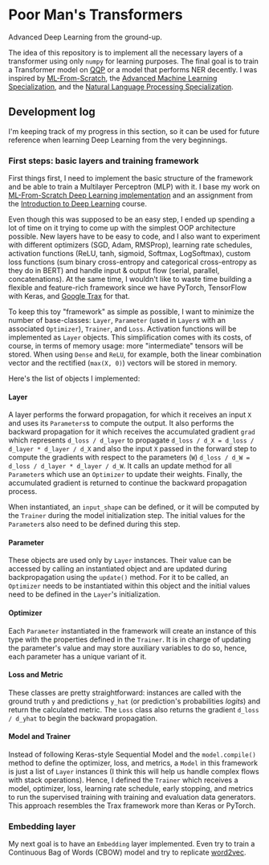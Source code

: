 # Poor Man's Transformers

Advanced Deep Learning from the ground-up.

The idea of this repository is to implement all the necessary layers of a transformer using only `numpy` for learning
purposes. The final goal is to train a Transformer model on [QQP](https://www.kaggle.com/c/quora-question-pairs) or a
model that performs NER decently. I was inspired by
[ML-From-Scratch](https://github.com/eriklindernoren/ML-From-Scratch),
the [Advanced Machine Learning Specialization](https://www.coursera.org/specializations/aml), and
the [Natural Language Processing Specialization](https://www.coursera.org/specializations/natural-language-processing).

## Development log

I'm keeping track of my progress in this section, so it can be used for future reference when learning Deep Learning
from the very beginnings.

### First steps: basic layers and training framework

First things first, I need to implement the basic structure of the framework and be able to train a Multilayer
Perceptron (MLP) with it. I base my work
on [ML-From-Scratch Deep Learning implementation](https://github.com/eriklindernoren/ML-From-Scratch#deep-learning)
and an assignment from the [Introduction to Deep Learning](https://www.coursera.org/learn/intro-to-deep-learning)
course.

Even though this was supposed to be an easy step, I ended up spending a lot of time on it trying to come up with the
simplest OOP architecture possible. New layers have to be easy to code, and I also want to experiment with different
optimizers (SGD, Adam, RMSProp), learning rate schedules, activation functions (ReLU, tanh, sigmoid, Softmax,
LogSoftmax), custom loss functions (sum binary cross-entropy and categorical cross-entropy as they do in BERT) and
handle input & output flow (serial, parallel, concatenations). At the same time, I wouldn't like to waste time building
a flexible and feature-rich framework since we have PyTorch, TensorFlow with Keras,
and [Google Trax](https://github.com/google/trax) for that.

To keep this toy "framework" as simple as possible, I want to minimize the number of base-classes: `Layer`,
`Parameter` (used in `Layer`s with an associated `Optimizer`), `Trainer`, and `Loss`. Activation functions will be
implemented as `Layer` objects. This simplification comes with its costs, of course, in terms of memory usage: more
"intermediate" tensors will be stored. When using `Dense` and `ReLU`, for example, both the linear combination vector
and the rectified (`max(X, 0)`) vectors will be stored in memory.

Here's the list of objects I implemented:

#### Layer

A layer performs the forward propagation, for which it receives an input `X` and uses its `Parameters`s to compute the
output. It also performs the backward propagation for it which receives the accumulated gradient `grad`
which represents `d_loss / d_layer` to propagate `d_loss / d_X = d_loss / d_layer * d_layer / d_X` and also the
input `X` passed in the forward step to compute the gradients with respect to the parameters (`W`)
`d_loss / d_W = d_loss / d_layer * d_layer / d_W`. It calls an update method for all `Parameter`s which use
an `Optimizer` to update their weights. Finally, the accumulated gradient is returned to continue the backward
propagation process.

When instantiated, an `input_shape` can be defined, or it will be computed by the `Trainer` during the model
initialization step. The initial values for the `Parameter`s also need to be defined during this step.

#### Parameter

These objects are used only by `Layer` instances. Their value can be accessed by calling an instantiated object and are
updated during backpropagation using the `update()` method. For it to be called, an `Optimizer` needs to be instantiated
within this object and the initial values need to be defined in the `Layer`'s initialization.

#### Optimizer

Each `Parameter` instantiated in the framework will create an instance of this type with the properties defined in
the `Trainer`. It is in charge of updating the parameter's value and may store auxiliary variables to do so, hence, each
parameter has a unique variant of it.

#### Loss and Metric

These classes are pretty straightforward: instances are called with the ground truth `y` and predictions `y_hat` (or
prediction's probabilities *logits*) and return the calculated metric. The `Loss` class also returns the gradient
`d_loss / d_yhat` to begin the backward propagation.

#### Model and Trainer

Instead of following Keras-style Sequential Model and the `model.compile()` method to define the optimizer, loss, and
metrics, a `Model` in this framework is just a list of `Layer` instances (I think this will help us handle complex flows
with stack operations). Hence, I defined the `Trainer` which receives a model, optimizer, loss, learning rate schedule,
early stopping, and metrics to run the supervised training with training and evaluation data generators. This approach
resembles the Trax framework more than Keras or PyTorch.

### Embedding layer

My next goal is to have an `Embedding` layer implemented. Even try to train a Continuous Bag of Words (CBOW) model and
try to replicate [word2vec]().
